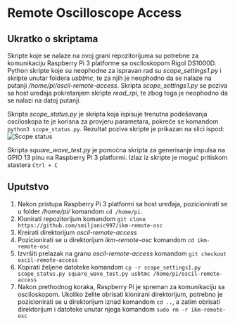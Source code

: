 # Remote Oscilloscope Access
## Ukratko o skriptama

Skripte koje se nalaze na ovoj grani repozitorijuma su potrebne za komunikaciju Raspberry Pi 3 platforme sa osciloskopom Rigol DS1000D. Python skripte koje su neophodne za ispravan rad su _scope_settings1.py_ i skripte unutar foldera _usbtmc_, te za njih je neophodno da se nalaze na putanji _/home/pi/oscil-remote-access_. Skripta _scope_settings1.py_ se poziva sa host uređaja pokretanjem skripte _read_rpi_, te zbog toga je neophodno da se nalazi na datoj putanji.

Skripta _scope_status.py_ je skripta koja ispisuje trenutna podešavanja osciloskopa te je korisna za provjeru parametara, pokreće se komandom `python3 scope_status.py`. Rezultat poziva skripte je prikazan na slici ispod: 
![Scope status](https://user-images.githubusercontent.com/45833725/78932976-c798dd80-7aa8-11ea-8996-f25945b5dfa3.png)

Skripta _square_wave_test.py_ je pomoćna skripta za generisanje impulsa na GPIO 13 pinu na Raspberry Pi 3 platformi. Izlaz iz skripte je moguć pritiskom stastera `Ctrl + C`

## Uputstvo
1. Nakon pristupa Raspberry Pi 3 platformi sa host uređaja, pozicionirati se u folder _/home/pi/_ komandom `cd /home/pi`.
2. Klonirati repozitorijum komandom `git clone https://github.com/smiljanic997/ikm-remote-osc`
3. Kreirati direktorijum _oscil-remote-access_
4. Pozicionirati se u direktorijum _ikm-remote-osc_ komandom `cd ikm-remote-osc`
5. Izvršiti prelazak na granu _oscil-remote-access_ komandom `git checkout oscil-remote-access`
6. Kopirati željene datoteke komandom `cp -r scope_settings1.py scope_status.py square_wave_test.py usbtmc /home/pi/oscil-remote-access`
7. Nakon prethodnog koraka, Raspberry Pi je spreman za komunikaciju sa osciloskopom. Ukoliko želite obrisati klonirani direktorijum, potrebno je pozicionirati se u direktorijum iznad komandom `cd ..`, a zatim obrisati direktorijum i datoteke unutar njega komandom `sudo rm -r ikm-remote-osc`

